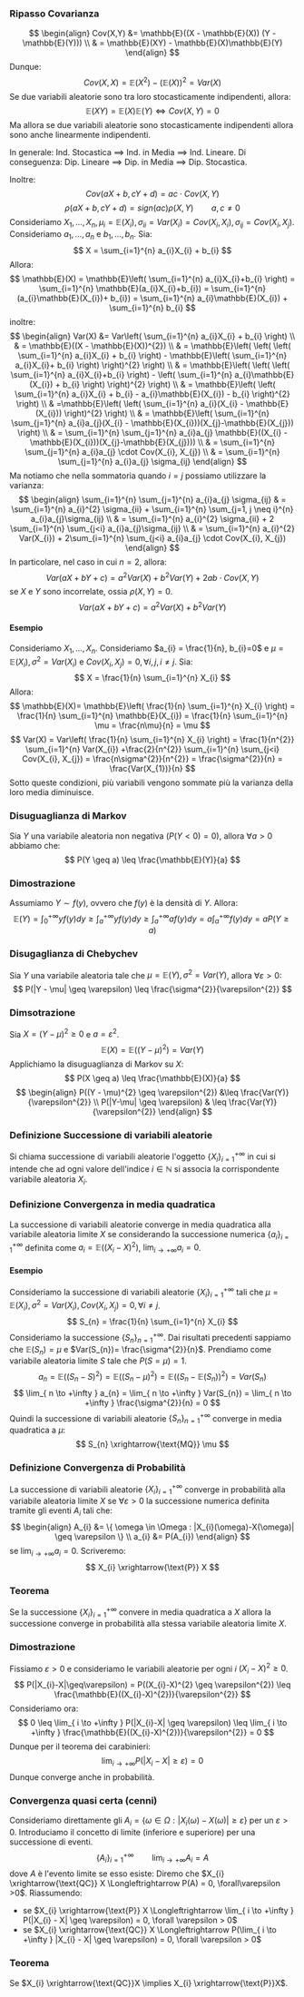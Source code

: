 ### Ripasso Covarianza
$$
\begin{align}
Cov(X,Y) &= \mathbb{E}((X - \mathbb{E}(X)) (Y - \mathbb{E}(Y))) \\
 & = \mathbb{E}(XY) - \mathbb{E}(X)\mathbb{E}(Y)
\end{align}
$$
Dunque:
$$
Cov(X, X) = \mathbb{E}(X^{2}) - (\mathbb{E}(X))^{2} = Var(X)
$$
Se due variabili aleatorie sono tra loro stocasticamente indipendenti, allora:
$$
\mathbb{E}(XY) = \mathbb{E}(X)\mathbb{E}(Y) \Longleftrightarrow Cov(X, Y) = 0
$$
Ma allora se due variabili aleatorie sono stocasticamente indipendenti allora sono anche linearmente indipendenti.

In generale: Ind. Stocastica $\implies$ Ind. in Media $\implies$ Ind. Lineare.
Di conseguenza: Dip. Lineare $\implies$ Dip. in Media $\implies$ Dip. Stocastica.

Inoltre:
$$
Cov(aX+b, cY + d) = ac \cdot Cov(X, Y)
$$
$$
\rho(aX + b, cY + d) = sign(ac) \rho(X, Y) \qquad a, c \neq 0
$$
Consideriamo $X_{1}, \dots, X_{n}, \mu_{i}=\mathbb{E}(X_{i}), \sigma_{ii} = Var(X_{i}) = Cov(X_{i}, X_{i}), \sigma_{ij}=Cov(X_{i}, X_{j})$.
Consideriamo $a_{1}, \dots, a_{n}$ e $b_{1},\dots,b_{n}$. Sia:
$$
X = \sum_{i=1}^{n} a_{i}X_{i} + b_{i}
$$
Allora:
$$
\mathbb{E}(X) = \mathbb{E}\left( \sum_{i=1}^{n} a_{i}X_{i}+b_{i} \right) = \sum_{i=1}^{n} \mathbb{E}(a_{i}X_{i}+b_{i}) = \sum_{i=1}^{n} (a_{i}\mathbb{E}(X_{i})+ b_{i}) = \sum_{i=1}^{n} a_{i}\mathbb{E}(X_{i}) + \sum_{i=1}^{n} b_{i}
$$
inoltre:
$$
\begin{align}
Var(X) &= Var\left( \sum_{i=1}^{n} a_{i}X_{i} + b_{i} \right) \\
 & = \mathbb{E}((X - \mathbb{E}(X))^{2}) \\
 & = \mathbb{E}\left( \left( \left( \sum_{i=1}^{n} a_{i}X_{i} + b_{i} \right) - \mathbb{E}\left(  \sum_{i=1}^{n} a_{i}X_{i}+ b_{i} \right) \right)^{2} \right) \\
 & = \mathbb{E}\left( \left( \left( \sum_{i=1}^{n} a_{i}X_{i}+b_{i} \right) - \left( \sum_{i=1}^{n} a_{i}\mathbb{E}(X_{i}) + b_{i} \right) \right)^{2} \right) \\
 & = \mathbb{E}\left( \left( \sum_{i=1}^{n} a_{i}X_{i} + b_{i} - a_{i}\mathbb{E}(X_{i}) - b_{i} \right)^{2} \right) \\
 & =\mathbb{E}\left( \left( \sum_{i=1}^{n} a_{i}(X_{i} - \mathbb{E}(X_{i})) \right)^{2} \right) \\
 & = \mathbb{E}\left(  \sum_{i=1}^{n} \sum_{j=1}^{n} a_{i}a_{j}(X_{i} - \mathbb{E}(X_{i}))(X_{j}-\mathbb{E}(X_{j})) \right) \\
 & = \sum_{i=1}^{n} \sum_{j=1}^{n} a_{i}a_{j} \mathbb{E}((X_{i} - \mathbb{E}(X_{i}))(X_{j}-\mathbb{E}(X_{j}))) \\
 & = \sum_{i=1}^{n} \sum_{j=1}^{n} a_{i}a_{j} \cdot Cov(X_{i}, X_{j}) \\
 & = \sum_{i=1}^{n} \sum_{j=1}^{n} a_{i}a_{j} \sigma_{ij}
\end{align}
$$
Ma notiamo che nella sommatoria quando $i = j$ possiamo utilizzare la varianza:
$$
\begin{align}
\sum_{i=1}^{n} \sum_{j=1}^{n} a_{i}a_{j} \sigma_{ij} & = \sum_{i=1}^{n} a_{i}^{2} \sigma_{ii} + \sum_{i=1}^{n} \sum_{j=1, j \neq i}^{n} a_{i}a_{j}\sigma_{ij} \\
 & = \sum_{i=1}^{n} a_{i}^{2} \sigma_{ii} + 2 \sum_{i=1}^{n} \sum_{j<i}  a_{i}a_{j}\sigma_{ij} \\
 & = \sum_{i=1}^{n} a_{i}^{2} Var(X_{i}) + 2\sum_{i=1}^{n} \sum_{j<i} a_{i}a_{j} \cdot Cov(X_{i}, X_{j})
\end{align}
$$
In particolare, nel caso in cui $n=2$, allora:
$$
Var(aX + bY + c) = a^{2} Var(X) + b^{2} Var(Y)+2ab \cdot Cov(X,Y)
$$
se $X$ e $Y$ sono incorrelate, ossia $\rho(X, Y) = 0$.
$$
Var(aX + bY + c) = a^{2}Var(X) + b^{2}Var(Y)
$$
#### Esempio
Consideriamo $X_{1},\dots,X_{n}$. Consideriamo $a_{i} = \frac{1}{n}, b_{i}=0$ e $\mu = \mathbb{E}(X_{i}), \sigma^{2}=Var(X_{i})$ e $Cov(X_{i}, X_{j})=0, \forall i,j,i\neq j$.
Sia:
$$
X = \frac{1}{n} \sum_{i=1}^{n} X_{i}
$$
Allora:
$$
\mathbb{E}(X)= \mathbb{E}\left( \frac{1}{n} \sum_{i=1}^{n} X_{i} \right) = \frac{1}{n} \sum_{i=1}^{n} \mathbb{E}(X_{i}) = \frac{1}{n} \sum_{i=1}^{n} \mu = \frac{n\mu}{n} = \mu
$$
$$
Var(X) = Var\left( \frac{1}{n} \sum_{i=1}^{n} X_{i} \right) = \frac{1}{n^{2}} \sum_{i=1}^{n} Var(X_{i}) +\frac{2}{n^{2}} \sum_{i=1}^{n} \sum_{j<i} Cov(X_{i}, X_{j}) = \frac{n\sigma^{2}}{n^{2}} = \frac{\sigma^{2}}{n} = \frac{Var(X_{1})}{n}
$$
Sotto queste condizioni, più variabili vengono sommate più la varianza della loro media diminuisce.
### Disuguaglianza di Markov
Sia $Y$ una variabile aleatoria non negativa ($P(Y < 0) = 0$), allora $\forall a > 0$ abbiamo che:
$$
P(Y \geq a) \leq \frac{\mathbb{E}(Y)}{a}
$$
### Dimostrazione
Assumiamo $Y \sim f(y)$, ovvero che $f(y)$ è la densità di $Y$. Allora:
$$
\mathbb{E}(Y) = \int_{0}^{+\infty} y f(y) dy \geq \int_{a}^{+\infty} y f(y)dy \geq \int_{a}^{+\infty}  af(y)dy = a \int_{a}^{+\infty}f(y)dy = aP(Y\geq a)
$$
### Disugaglianza di Chebychev
Sia $Y$ una variabile aleatoria tale che $\mu= \mathbb{E}(Y), \sigma^{2} = Var(Y)$, allora $\forall \varepsilon > 0$:
$$
P(|Y - \mu| \geq \varepsilon) \leq \frac{\sigma^{2}}{\varepsilon^{2}}
$$
### Dimsotrazione
Sia $X = (Y - \mu)^{2} \geq 0$ e $a = \varepsilon^{2}$.
$$
\mathbb{E}(X) = \mathbb{E}((Y - \mu)^{2}) = Var(Y)
$$
Applichiamo la disuguaglianza di Markov su $X$:
$$
P(X \geq a) \leq \frac{\mathbb{E}(X)}{a}
$$
$$
\begin{align}
P((Y - \mu)^{2} \geq \varepsilon^{2}) &\leq \frac{Var(Y)}{\varepsilon^{2}} \\
P(|Y-\mu| \geq \varepsilon)  & \leq \frac{Var(Y)}{\varepsilon^{2}}
\end{align}
$$
### Definizione Successione di variabili aleatorie
Si chiama successione di variabili aleatorie l'oggetto $\{ X_{i} \}_{i = 1}^{+\infty}$ in cui si intende che ad ogni valore dell'indice $i\in \mathbb{N}$ si associa la corrispondente variabile aleatoria $X_{i}$. 

### Definizione Convergenza in media quadratica
La successione di variabili aleatorie converge in media quadratica alla variabile aleatoria limite $X$ se considerando la successione numerica $\{ a_{i} \}_{i = 1}^{+\infty}$ definita come $a_{i} = \mathbb{E}((X_{i} - X)^{2})$, $\lim_{ i \to +\infty } a_{i} = 0$.

#### Esempio
Consideriamo la successione di variabili aleatorie $\{ X_{i} \}_{i = 1}^{+\infty }$ tali che $\mu = \mathbb{E}(X_{i}), \sigma^{2} = Var(X_{i}), Cov(X_{i}, X_{j}) = 0, \forall i\neq j$.
$$
S_{n} = \frac{1}{n} \sum_{i=1}^{n} X_{i}
$$
Consideriamo la successione $\{ S_{n} \}_{n = 1}^{+\infty}$.
Dai risultati precedenti sappiamo che $\mathbb{E}(S_{n}) = \mu$ e $Var(S_{n})= \frac{\sigma^{2}}{n}$.
Prendiamo come variabile aleatoria limite $S$ tale che $P(S = \mu)=1$.
$$
a_{n}= \mathbb{E}((S_{n} - S)^{2}) = \mathbb{E}((S_{n}- \mu)^{2}) = \mathbb{E}((S_{n}-\mathbb{E}(S_{n}))^{2})=Var(S_{n})
$$
$$
\lim_{ n \to +\infty } a_{n} = \lim_{ n \to +\infty } Var(S_{n}) = \lim_{ n \to +\infty } \frac{\sigma^{2}}{n} = 0
$$
Quindi la successione di variabili aleatorie $\{ S_{n} \}_{n = 1}^{+\infty}$ converge in media quadratica a $\mu$:
$$
S_{n} \xrightarrow{\text{MQ}} \mu
$$
### Definizione Convergenza di Probabilità
La successione di variabili aleatorie $\{ X_{i} \}_{i = 1}^{+\infty}$ converge in probabilità alla variabile aleatoria limite $X$ se $\forall\varepsilon>0$ la successione numerica definita tramite gli eventi $A_{i}$ tali che:
$$
\begin{align}
A_{i} &= \{ \omega \in \Omega : |X_{i}(\omega)-X(\omega)| \geq \varepsilon \} \\
a_{i} &= P(A_{i})
\end{align}
$$
se $\lim_{ i \to +\infty } a_{i} = 0$.
Scriveremo:
$$
X_{i} \xrightarrow{\text{P}} X
$$
### Teorema
Se la successione $\{ X_{i} \}_{i=1}^{+\infty}$ convere in media quadratica a $X$ allora la successione converge in probabilità alla stessa variabile aleatoria limite $X$.

### Dimostrazione
Fissiamo $\varepsilon > 0$ e consideriamo le variabili aleatorie per ogni $i$ $(X_{i}-X)^{2} \geq 0$.
$$
P(|X_{i}-X|\geq\varepsilon) = P((X_{i}-X)^{2} \geq \varepsilon^{2}) \leq \frac{\mathbb{E}((X_{i}-X)^{2})}{\varepsilon^{2}}
$$
Consideriamo ora:
$$
0 \leq \lim_{ i \to +\infty }  P(|X_{i}-X| \geq \varepsilon) \leq \lim_{ i \to +\infty } \frac{\mathbb{E}((X_{i}-X)^{2})}{\varepsilon^{2}} = 0
$$
Dunque per il teorema dei carabinieri:
$$
\lim_{ i \to +\infty } P(|X_{i}-X| \geq \varepsilon) = 0
$$
Dunque converge anche in probabilità.

### Convergenza quasi certa (cenni)
Consideriamo direttamente gli $A_{i} = \{ \omega \in \Omega : |X_{i}(\omega) - X(\omega)| \geq \varepsilon \}$ per un $\varepsilon > 0$.
Introduciamo il concetto di limite (inferiore e superiore) per una successione di eventi.
$$
\{ A_{i} \}_{i = 1}^{+\infty} \qquad \lim_{ i \to +\infty } A_{i} = A
$$
dove $A$ è l'evento limite se esso esiste:
Diremo che $X_{i} \xrightarrow{\text{QC}} X \Longleftrightarrow P(A) = 0, \forall\varepsilon >0$.
Riassumendo:
- se $X_{i} \xrightarrow{\text{P}} X \Longleftrightarrow \lim_{ i \to +\infty } P(|X_{i} - X| \geq \varepsilon) = 0, \forall \varepsilon > 0$
- se $X_{i} \xrightarrow{\text{QC}} X \Longleftrightarrow P(\lim_{ i \to +\infty } |X_{i} - X| \geq \varepsilon) = 0, \forall \varepsilon > 0$

### Teorema
Se $X_{i} \xrightarrow{\text{QC}}X \implies X_{i} \xrightarrow{\text{P}}X$.